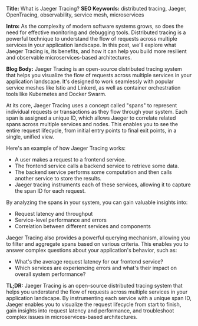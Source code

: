 **Title:** What is Jaeger Tracing?
**SEO Keywords:** distributed tracing, Jaeger, OpenTracing, observability, service mesh, microservices

**Intro:**
As the complexity of modern software systems grows, so does the need for effective monitoring and debugging tools. Distributed tracing is a powerful technique to understand the flow of requests across multiple services in your application landscape. In this post, we'll explore what Jaeger Tracing is, its benefits, and how it can help you build more resilient and observable microservices-based architectures.

**Blog Body:**
Jaeger Tracing is an open-source distributed tracing system that helps you visualize the flow of requests across multiple services in your application landscape. It's designed to work seamlessly with popular service meshes like Istio and Linkerd, as well as container orchestration tools like Kubernetes and Docker Swarm.

At its core, Jaeger Tracing uses a concept called "spans" to represent individual requests or transactions as they flow through your system. Each span is assigned a unique ID, which allows Jaeger to correlate related spans across multiple services and nodes. This enables you to see the entire request lifecycle, from initial entry points to final exit points, in a single, unified view.

Here's an example of how Jaeger Tracing works:

* A user makes a request to a frontend service.
* The frontend service calls a backend service to retrieve some data.
* The backend service performs some computation and then calls another service to store the results.
* Jaeger tracing instruments each of these services, allowing it to capture the span ID for each request.

By analyzing the spans in your system, you can gain valuable insights into:

* Request latency and throughput
* Service-level performance and errors
* Correlation between different services and components

Jaeger Tracing also provides a powerful querying mechanism, allowing you to filter and aggregate spans based on various criteria. This enables you to answer complex questions about your application's behavior, such as:

* What's the average request latency for our frontend service?
* Which services are experiencing errors and what's their impact on overall system performance?

**TL;DR:**
Jaeger Tracing is an open-source distributed tracing system that helps you understand the flow of requests across multiple services in your application landscape. By instrumenting each service with a unique span ID, Jaeger enables you to visualize the request lifecycle from start to finish, gain insights into request latency and performance, and troubleshoot complex issues in microservices-based architectures.